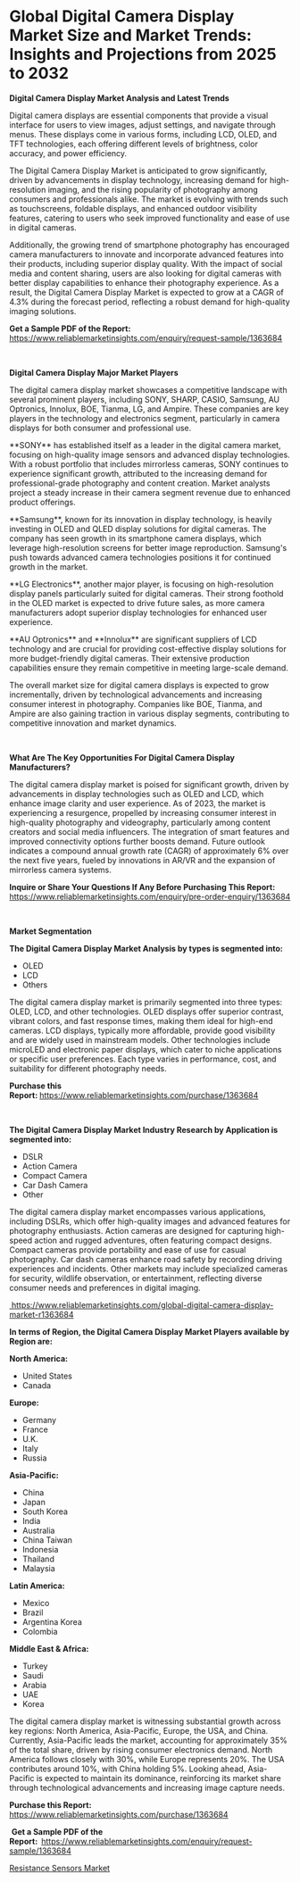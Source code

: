 <p><h1>Global Digital Camera Display Market Size and Market Trends: Insights and Projections from 2025 to 2032</h1></p><p><strong>Digital Camera Display Market Analysis and Latest Trends</strong></p>
<p><p>Digital camera displays are essential components that provide a visual interface for users to view images, adjust settings, and navigate through menus. These displays come in various forms, including LCD, OLED, and TFT technologies, each offering different levels of brightness, color accuracy, and power efficiency. </p><p>The Digital Camera Display Market is anticipated to grow significantly, driven by advancements in display technology, increasing demand for high-resolution imaging, and the rising popularity of photography among consumers and professionals alike. The market is evolving with trends such as touchscreens, foldable displays, and enhanced outdoor visibility features, catering to users who seek improved functionality and ease of use in digital cameras.</p><p>Additionally, the growing trend of smartphone photography has encouraged camera manufacturers to innovate and incorporate advanced features into their products, including superior display quality. With the impact of social media and content sharing, users are also looking for digital cameras with better display capabilities to enhance their photography experience. As a result, the Digital Camera Display Market is expected to grow at a CAGR of 4.3% during the forecast period, reflecting a robust demand for high-quality imaging solutions.</p></p>
<p><strong>Get a Sample PDF of the Report:&nbsp;</strong> <a href="https://www.reliablemarketinsights.com/enquiry/request-sample/1363684?utm_campaign=1894&utm_medium=2&utm_source=Github&utm_content=ia&utm_term=06042025&utm_id=digital-camera-display">https://www.reliablemarketinsights.com/enquiry/request-sample/1363684</a></p>
<p>&nbsp;</p>
<p><strong>Digital Camera Display Major Market Players</strong></p>
<p><p>The digital camera display market showcases a competitive landscape with several prominent players, including SONY, SHARP, CASIO, Samsung, AU Optronics, Innolux, BOE, Tianma, LG, and Ampire. These companies are key players in the technology and electronics segment, particularly in camera displays for both consumer and professional use.</p><p>**SONY** has established itself as a leader in the digital camera market, focusing on high-quality image sensors and advanced display technologies. With a robust portfolio that includes mirrorless cameras, SONY continues to experience significant growth, attributed to the increasing demand for professional-grade photography and content creation. Market analysts project a steady increase in their camera segment revenue due to enhanced product offerings.</p><p>**Samsung**, known for its innovation in display technology, is heavily investing in OLED and QLED display solutions for digital cameras. The company has seen growth in its smartphone camera displays, which leverage high-resolution screens for better image reproduction. Samsung's push towards advanced camera technologies positions it for continued growth in the market.</p><p>**LG Electronics**, another major player, is focusing on high-resolution display panels particularly suited for digital cameras. Their strong foothold in the OLED market is expected to drive future sales, as more camera manufacturers adopt superior display technologies for enhanced user experience.</p><p>**AU Optronics** and **Innolux** are significant suppliers of LCD technology and are crucial for providing cost-effective display solutions for more budget-friendly digital cameras. Their extensive production capabilities ensure they remain competitive in meeting large-scale demand.</p><p>The overall market size for digital camera displays is expected to grow incrementally, driven by technological advancements and increasing consumer interest in photography. Companies like BOE, Tianma, and Ampire are also gaining traction in various display segments, contributing to competitive innovation and market dynamics.</p></p>
<p>&nbsp;</p>
<p><strong>What Are The Key Opportunities For Digital Camera Display Manufacturers?</strong></p>
<p><p>The digital camera display market is poised for significant growth, driven by advancements in display technologies such as OLED and LCD, which enhance image clarity and user experience. As of 2023, the market is experiencing a resurgence, propelled by increasing consumer interest in high-quality photography and videography, particularly among content creators and social media influencers. The integration of smart features and improved connectivity options further boosts demand. Future outlook indicates a compound annual growth rate (CAGR) of approximately 6% over the next five years, fueled by innovations in AR/VR and the expansion of mirrorless camera systems.</p></p>
<p><strong>Inquire or Share Your Questions If Any Before Purchasing This Report:</strong> <a href="https://www.reliablemarketinsights.com/enquiry/pre-order-enquiry/1363684?utm_campaign=1894&utm_medium=2&utm_source=Github&utm_content=ia&utm_term=06042025&utm_id=digital-camera-display">https://www.reliablemarketinsights.com/enquiry/pre-order-enquiry/1363684</a></p>
<p>&nbsp;</p>
<p><strong>Market Segmentation</strong></p>
<p><strong>The Digital Camera Display Market Analysis by types is segmented into:</strong></p>
<p><ul><li>OLED</li><li>LCD</li><li>Others</li></ul></p>
<p><p>The digital camera display market is primarily segmented into three types: OLED, LCD, and other technologies. OLED displays offer superior contrast, vibrant colors, and fast response times, making them ideal for high-end cameras. LCD displays, typically more affordable, provide good visibility and are widely used in mainstream models. Other technologies include microLED and electronic paper displays, which cater to niche applications or specific user preferences. Each type varies in performance, cost, and suitability for different photography needs.</p></p>
<p><strong>Purchase this Report:&nbsp;</strong><a href="https://www.reliablemarketinsights.com/purchase/1363684?utm_campaign=1894&utm_medium=2&utm_source=Github&utm_content=ia&utm_term=06042025&utm_id=digital-camera-display">https://www.reliablemarketinsights.com/purchase/1363684</a></p>
<p>&nbsp;</p>
<p><strong>The Digital Camera Display Market Industry Research by Application is segmented into:</strong></p>
<p><ul><li>DSLR</li><li>Action Camera</li><li>Compact Camera</li><li>Car Dash Camera</li><li>Other</li></ul></p>
<p><p>The digital camera display market encompasses various applications, including DSLRs, which offer high-quality images and advanced features for photography enthusiasts. Action cameras are designed for capturing high-speed action and rugged adventures, often featuring compact designs. Compact cameras provide portability and ease of use for casual photography. Car dash cameras enhance road safety by recording driving experiences and incidents. Other markets may include specialized cameras for security, wildlife observation, or entertainment, reflecting diverse consumer needs and preferences in digital imaging.</p></p>
<p><a href="https://www.reliablemarketinsights.com/global-digital-camera-display-market-r1363684?utm_campaign=1894&utm_medium=2&utm_source=Github&utm_content=ia&utm_term=06042025&utm_id=digital-camera-display">&nbsp;https://www.reliablemarketinsights.com/global-digital-camera-display-market-r1363684</a></p>
<p><strong>In terms of Region, the Digital Camera Display Market Players available by Region are:</strong></p>
<p>
    <p> <strong> North America: </strong>
        <ul>
            <li>United States</li>
            <li>Canada</li>
        </ul>
        </p> 
    <p> <strong> Europe: </strong>
        <ul>
            <li>Germany</li>
            <li>France</li>
            <li>U.K.</li>
            <li>Italy</li>
            <li>Russia</li>
        </ul>
        </p> 
    <p> <strong> Asia-Pacific: </strong>
        <ul>
            <li>China</li>
            <li>Japan</li>
            <li>South Korea</li>
            <li>India</li>
            <li>Australia</li>
            <li>China Taiwan</li>
            <li>Indonesia</li>
            <li>Thailand</li>
            <li>Malaysia</li>
        </ul>
        </p> 
    <p> <strong> Latin America: </strong>
        <ul>
            <li>Mexico</li>
            <li>Brazil</li>
            <li>Argentina Korea</li>
            <li>Colombia</li>
        </ul>
        </p> 
    <p> <strong> Middle East & Africa: </strong>
        <ul>
            <li>Turkey</li>
            <li>Saudi</li>
            <li>Arabia</li>
            <li>UAE</li>
            <li>Korea</li>
        </ul>
    </p>
    </p>
<p><p>The digital camera display market is witnessing substantial growth across key regions: North America, Asia-Pacific, Europe, the USA, and China. Currently, Asia-Pacific leads the market, accounting for approximately 35% of the total share, driven by rising consumer electronics demand. North America follows closely with 30%, while Europe represents 20%. The USA contributes around 10%, with China holding 5%. Looking ahead, Asia-Pacific is expected to maintain its dominance, reinforcing its market share through technological advancements and increasing image capture needs.</p></p>
<p><strong>Purchase this Report: </strong><a href="https://www.reliablemarketinsights.com/purchase/1363684?utm_campaign=1894&utm_medium=2&utm_source=Github&utm_content=ia&utm_term=06042025&utm_id=digital-camera-display">https://www.reliablemarketinsights.com/purchase/1363684</a></p>
<p>&nbsp;<strong>Get a Sample PDF of the Report:&nbsp;&nbsp;</strong><a href="https://www.reliablemarketinsights.com/enquiry/request-sample/1363684?utm_campaign=1894&utm_medium=2&utm_source=Github&utm_content=ia&utm_term=06042025&utm_id=digital-camera-display">https://www.reliablemarketinsights.com/enquiry/request-sample/1363684</a></p>
<p><strong></strong></p>
<p><p><a href="https://github.com/hgf64gh/Market-Research-Report-List-2/blob/main/resistance-sensors-market.md?utm_campaign=1894&utm_medium=2&utm_source=Github&utm_content=ia&utm_term=06042025&utm_id=digital-camera-display">Resistance Sensors Market</a></p></p>
